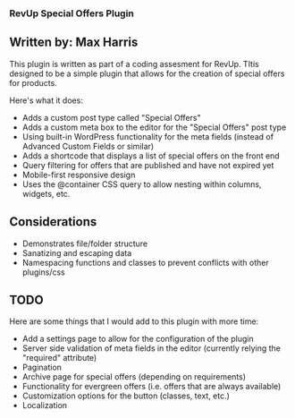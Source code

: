 ### RevUp Special Offers Plugin

## Written by: Max Harris

This plugin is written as part of a coding assesment for RevUp. TItis designed to be a simple plugin that allows for the creation of special offers for products.

Here's what it does:

- Adds a custom post type called "Special Offers"
- Adds a custom meta box to the editor for the "Special Offers" post type
- Using built-in WordPress functionality for the meta fields (instead of Advanced Custom Fields or similar)
- Adds a shortcode that displays a list of special offers on the front end
- Query filtering for offers that are published and have not expired yet
- Mobile-first responsive design
- Uses the @container CSS query to allow nesting within columns, widgets, etc.

## Considerations

- Demonstrates file/folder structure
- Sanatizing and escaping data
- Namespacing functions and classes to prevent conflicts with other plugins/css

## TODO

Here are some things that I would add to this plugin with more time:

- Add a settings page to allow for the configuration of the plugin
- Server side validation of meta fields in the editor (currently relying the "required" attribute)
- Pagination
- Archive page for special offers (depending on requirements)
- Functionality for evergreen offers (i.e. offers that are always available)
- Customization options for the button (classes, text, etc.)
- Localization

